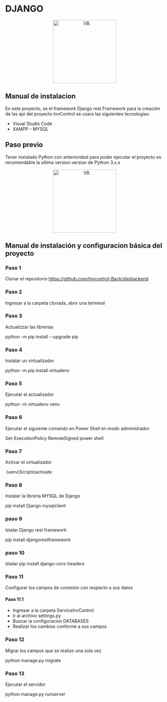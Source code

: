 # DJANGO


<center>

<img src="https://cdn.icon-icons.com/icons2/2107/PNG/512/file_type_django_icon_130645.png" alt="VB." width="200">
</center>



## Manual de instalacion
En este proyecto, se el framework Django rest Framework para la creación de las api del proyecto InvControl se usara las siguientes tecnologias:

- Visual Studio Code
- XAMPP - MYSQL

## Paso previo
Tener instalado Python con anterioridad para poder ejecutar el proyecto es recomendable la ultima version.version de Python 3.x.x
<center>

<img src="https://cdn.icon-icons.com/icons2/112/PNG/512/python_18894.png" alt="VB." width="200">
</center>


## Manual de instalación y configuracion básica del proyecto 

### Paso 1 
Clonar el repositorio https://github.com/Invcontrol-Back/dasbackend
### Paso 2
Ingresar a la carpeta clonada, abrir una terminal
### Paso 3 
Actualizzar las librerias

python -m pip install --upgrade pip
### Paso 4 
Instalar un virtualizador

python -m pip install virtualenv

### Paso 5
Ejecutar el actualizador 

python -m virtualenv venv

### Paso 6
Ejecutar el siguiente comando en Power Shell en modo administrador

Set-ExecutionPolicy RemoteSigned power shell

### Paso 7
Activar el virtualizador 

.\venv\Scripts\activate

### Paso 8 
Instalar la libreria MYSQL de Django

pip install Django mysqlclient 

### paso 9
Istalar Django rest framework

pip install djangorestframework

### paso 10
Istalar 
pip install django-cors-headers

### Paso 11
Configurar los campos de conexion con respecto a sus datos 

#### Paso 11.1 
- Ingresar a la carpeta ServiceInvControl
- Ir al archivo settings.py
- Buscar la configuracion DATABASES
- Realizar los cambios conforme a sus campos


### Paso 12
Migrar los campos que se realizo una sola vez 

python manage.py migrate

### Paso 13
Ejecutar el servidor

python manage.py runserver 
